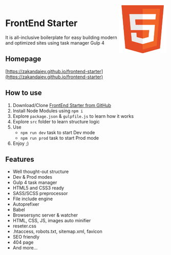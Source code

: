 <img width=150 align="right" src="https://raw.githubusercontent.com/zakandaiev/frontend-starter/main/src/root-files/favicon.svg" alt="HTML Logo">

# FrontEnd Starter
It is all-inclusive boilerplate for easy building modern and optimized sites using task manager Gulp 4

## Homepage
[https://zakandaiev.github.io/frontend-starter](https://zakandaiev.github.io/frontend-starter)

## How to use
1. Download/Clone [FrontEnd Starter from GitHub](https://github.com/zakandaiev/frontend-starter)
2. Install Node Modules using `npm i`
3. Explore `package.json` & `gulpfile.js` to learn how it works
4. Explore `src` folder to learn structure logic
5. Use
	* `npm run dev` task to start Dev mode
	* `npm run prod` task to start Prod mode
6. Enjoy ;)

## Features
* Well thought-out structure
* Dev & Prod modes
* Gulp 4 task manager
* HTML5 and CSS3 ready
* SASS/SCSS preprocessor
* File include engine
* Autoprefixer
* Babel
* Browsersync server & watcher
* HTML, CSS, JS, images auto minifier
* reseter.css
* .htaccess, robots.txt, sitemap.xml, favicon
* SEO friendly
* 404 page
* And more...
